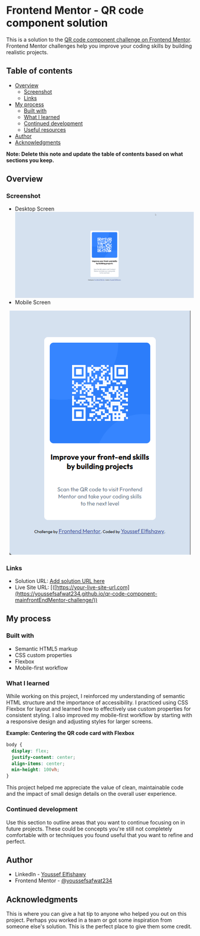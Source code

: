 # Frontend Mentor - QR code component solution

This is a solution to the [QR code component challenge on Frontend Mentor](https://www.frontendmentor.io/challenges/qr-code-component-iux_sIO_H). Frontend Mentor challenges help you improve your coding skills by building realistic projects.

## Table of contents

- [Overview](#overview)
  - [Screenshot](#screenshot)
  - [Links](#links)
- [My process](#my-process)
  - [Built with](#built-with)
  - [What I learned](#what-i-learned)
  - [Continued development](#continued-development)
  - [Useful resources](#useful-resources)
- [Author](#author)
- [Acknowledgments](#acknowledgments)

**Note: Delete this note and update the table of contents based on what sections you keep.**

## Overview

### Screenshot

- Desktop Screen
  ![Desktop Screen](./screenshots/lpMT3BpbAb.png)
- Mobile Screen
<p align="center">
  <img src="./screenshots/brave_DyPlYTYDvS.png" alt="Mobile Screen">
</p>

### Links

- Solution URL: [Add solution URL here](https://your-solution-url.com)
- Live Site URL: [([https://your-live-site-url.com](https://youssefsafwat234.github.io/qr-code-component-mainfrontEndMentor-challenge/))

## My process

### Built with

- Semantic HTML5 markup
- CSS custom properties
- Flexbox
- Mobile-first workflow

### What I learned

While working on this project, I reinforced my understanding of semantic HTML structure and the importance of accessibility. I practiced using CSS Flexbox for layout and learned how to effectively use custom properties for consistent styling. I also improved my mobile-first workflow by starting with a responsive design and adjusting styles for larger screens.

**Example: Centering the QR code card with Flexbox**

```css
body {
  display: flex;
  justify-content: center;
  align-items: center;
  min-height: 100vh;
}
```

This project helped me appreciate the value of clean, maintainable code and the impact of small design details on the overall user experience.

### Continued development

Use this section to outline areas that you want to continue focusing on in future projects. These could be concepts you're still not completely comfortable with or techniques you found useful that you want to refine and perfect.

## Author

- LinkedIn - [Youssef Elfishawy](https://www.linkedin.com/in/youssef-elfishawy-4102241bb/)
- Frontend Mentor - [@youssefsafwat234](https://www.frontendmentor.io/profile/youssefsafwat234)

## Acknowledgments

This is where you can give a hat tip to anyone who helped you out on this project. Perhaps you worked in a team or got some inspiration from someone else's solution. This is the perfect place to give them some credit.
